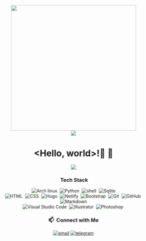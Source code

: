 
</div>

<div align="center">
  <img src="https://github.com/sh4de-c4t/sh4de-c4t/blob/main/KLONDAK%20-FINAL.gif" width="400px" />
  
</br>

<img src="https://github.com/sh4de-c4t/sh4de-c4t/blob/main/cat.gif" />
  <br>
  
  # <Hello, world>!👋 🌱
<img src="https://github.com/sh4de-c4t/sh4de-c4t/blob/main/py.png" />


  ###  &nbsp;Tech Stack
![Arch linux](https://img.shields.io/badge/-Arch_Linux-141a20?style=flat&logo=arch-linux)&nbsp;
![Python](https://img.shields.io/badge/-Python-141a20?style=flat&logo=python)&nbsp;
![shell](https://img.shields.io/badge/-Shell_Script-141a20?style=flat&logo=shell)&nbsp;
![Sqlite](https://img.shields.io/badge/-SQLite-141a20?style=flat&logo=sqlite&logoColor=blue)\
![HTML](https://img.shields.io/badge/-HTML-141a20?style=flat&logo=HTML5)&nbsp;
![CSS](https://img.shields.io/badge/-CSS-141a20?style=flat&logo=CSS3&logoColor=1572B6)&nbsp;
![Hugo](https://img.shields.io/badge/-Hugo-141a20?style=flat&logo=hugo)&nbsp;
![Netlify](https://img.shields.io/badge/-Netlify-141a20?style=flat&logo=netlify)&nbsp;
![Bootstrap](https://img.shields.io/badge/-Bootstrap-141a20?style=flat&logo=bootstrap&logoColor=563D7C)&nbsp;
![Git](https://img.shields.io/badge/-Git-141a20?style=flat&logo=git)&nbsp;
![GitHub](https://img.shields.io/badge/-GitHub-141a20?style=flat&logo=github)&nbsp;
![Markdown](https://img.shields.io/badge/-Markdown-141a20?style=flat&logo=markdown)\
![Visual Studio Code](https://img.shields.io/badge/-Visual%20Studio%20Code-141a20?style=flat&logo=visual-studio-code&logoColor=007ACC)&nbsp;
![Illustrator](https://img.shields.io/badge/-Illustrator-141a20?style=flat&logo=adobe-illustrator)&nbsp;
![Photoshop](https://img.shields.io/badge/-Photoshop-141a20?style=flat&logo=adobe-photoshop)&nbsp;
  ### 📫 &nbsp;Connect with Me
[![email](https://img.shields.io/badge/-klondak@protonmail.com-D14836?style=flat&logo=Gmail&logoColor=white)](klondak@protonmail.com)
[![telegram](https://img.shields.io/badge/-@Ali_L3Et-0e3e55?style=flat&logo=Telegram&logoColor=white)](https://t.me/Ali_L3Et)
</div>
